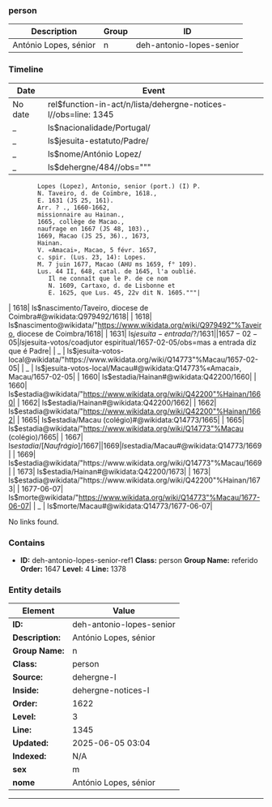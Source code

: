 ### person






| Description | Group | ID |
|-- | -- | -- |
| António Lopes, sénior| n |deh-antonio-lopes-senior |



### Timeline

| Date       | Event                   |
|------------|-------------------------|
| No date| rel$function-in-act/n/lista/dehergne-notices-l//obs=line: 1345|
| _ | ls$nacionalidade/Portugal/|
| _ | ls$jesuita-estatuto/Padre/|
| _ | ls$nome/António Lopez/|
| _ | ls$dehergne/484//obs="""
            Lopes (Lopez), Antonio, senior (port.) (I) P.
            N. Taveiro, d. de Coïmbre, 1618.,
            E. 1631 (JS 25, 161).
            Arr. ? ., 1660-1662,
            missionnaire au Hainan.,
            1665, collège de Macao.,
            naufrage en 1667 (JS 48, 103).,
            1669, Macao (JS 25, 36)., 1673,
            Hainan.
            V. «Amacai», Macao, 5 févr. 1657,
            c. spir. (Lus. 23, 14): Lopes.
            M. 7 juin 1677, Macao (AHU ms 1659, f° 109).
            Lus. 44 II, 648, catal. de 1645, l'a oublié.
               Il ne connaît que le P. de ce nom
               N. 1609, Cartaxo, d. de Lisbonne et
               E. 1625, que Lus. 45, 22v dit N. 1605."""|
| 1618| ls$nascimento/Taveiro, diocese de Coimbra#@wikidata:Q979492/1618|
| 1618| ls$nascimento@wikidata/"https://www.wikidata.org/wiki/Q979492"%Taveiro, diocese de Coimbra/1618|
| 1631| ls$jesuita-entrada/?/1631|
| 1657-02-05| ls$jesuita-votos/coadjutor espiritual/1657-02-05/obs=mas a entrada diz que é Padre|
| _ | ls$jesuita-votos-local@wikidata/"https://www.wikidata.org/wiki/Q14773"%Macau/1657-02-05|
| _ | ls$jesuita-votos-local/Macau#@wikidata:Q14773%«Amacai», Macau/1657-02-05|
| 1660| ls$estadia/Hainan#@wikidata:Q42200/1660|
| 1660| ls$estadia@wikidata/"https://www.wikidata.org/wiki/Q42200"%Hainan/1660|
| 1662| ls$estadia/Hainan#@wikidata:Q42200/1662|
| 1662| ls$estadia@wikidata/"https://www.wikidata.org/wiki/Q42200"%Hainan/1662|
| 1665| ls$estadia/Macau (colégio)#@wikidata:Q14773/1665|
| 1665| ls$estadia@wikidata/"https://www.wikidata.org/wiki/Q14773"%Macau (colégio)/1665|
| 1667| ls$estadia/[Naufrágio]/1667|
| 1669| ls$estadia/Macau#@wikidata:Q14773/1669|
| 1669| ls$estadia@wikidata/"https://www.wikidata.org/wiki/Q14773"%Macau/1669|
| 1673| ls$estadia/Hainan#@wikidata:Q42200/1673|
| 1673| ls$estadia@wikidata/"https://www.wikidata.org/wiki/Q42200"%Hainan/1673|
| 1677-06-07| ls$morte@wikidata/"https://www.wikidata.org/wiki/Q14773"%Macau/1677-06-07|
| _ | ls$morte/Macau#@wikidata:Q14773/1677-06-07|

No links found.




### Contains



- **ID:** deh-antonio-lopes-senior-ref1
  **Class:** person
  **Group Name:** referido
  **Order:** 1647
  **Level:** 4
  **Line:** 1378
  


### Entity details

| Element | Value |
|----|---|
| **ID:**    | deh-antonio-lopes-senior |
| **Description:** | António Lopes, sénior |
| **Group Name:** | n |
| **Class:** | person |
| **Source:** | dehergne-l |
| **Inside:**| dehergne-notices-l |
| **Order:** | 1622 |
| **Level:** | 3 |
| **Line:**  | 1345 |
| **Updated:** | 2025-06-05 03:04 |
| **Indexed:** | N/A |
| **sex** | m|
| **nome** | António Lopes, sénior|


---